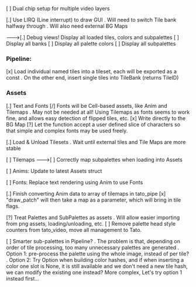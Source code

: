 
[ ] Dual chip setup for multiple video layers

[.] Use LIRQ (Line interrupt) to draw GUI
    . Will need to switch Tile bank halfway through
    . Will also need external BG Maps

--->[.] Debug views! Display all loaded tiles, colors and subpalettes
        [ ] Display all banks
        [ ] Display all palette colors
        [ ] Display all subpalettes

### Pipeline:

[x] Load individual named tiles into a tileset, each will be exported as a const
    . On the other end, insert single tiles into TileBank (returns TileID)

### Assets

[.] Text and Fonts
    [/] Fonts will be Cell-based assets, like Anim and Tilemaps
        . May not be needed at all! Using Tilemaps as fonts seems to work fine, and allows easy detection of flipped tiles, etc.
    [x] Write directly to the BG Map
    [?] Let the function accept a user defined slice of characters so that simple and complex fonts may be used freely.

[.] Load & Unload Tilesets
    . Wait until external tiles and Tile Maps are more stable

[ ] Tilemaps
--->[ ] Correctly map subpalettes when loading into Assets

[ ] Anims: Update to latest Assets struct

[ ] Fonts: Replace text rendering using Anim to use Fonts

[.] Finish converting Anim data to array of tilemaps in tato_pipe
    [x] "draw_patch" will then take a map as a parameter, which will bring in tile flags.

[?] Treat Palettes and SubPalettes as assets
    . Will allow easier importing from png assets, loading/unloading, etc.
    [ ] Remove palette head style counters from tato_video, move all management to Tato.

[ ] Smarter sub-palettes in Pipeline?
    . The problem is that, depending on order of tile processing, too many unnecessary palettes are generated
    . Option 1: pre-process the palette using the whole image, instead of per tile?
    . Option 2: Try Option<u8> when building color hashes, and if when inserting a color one slot is None, it is still available and we don't need a new tile hash, we can modify the existing one instead? More complex, Let's try option 1 instead first...
